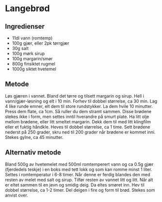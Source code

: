 
# Langebrød

## Ingredienser

- 11dl vann (romtemp)
- 100g gjær, eller 2pk tørrgjær
- 30g salt
- 100g mørk sirup
- 100g margarin/smør
- 800g finsiktet rugmel
- 1000g siktet hvetemel

## Metode

Løs gjæren i vannet. Bland det tørre og tilsett margarin og sirup. Hell i vann/gjær-løsning og elt i 10 min. Forhev til dobbel størrelse, ca 30 min.
Lag 4 like runde emner, elt dem til store rundstykker. La dem hvile 10 minutter. Press dem flate, ca 1cm. Så ruller du dem stramt sammen. Disse brødene stekes ikke i form, men settes inntil hverandre på smurt plate. Ha litt olje mellom brødene, eller litt smeltet margarin. 
Dekk dem til med litt klingfilm eller et fuktig håndkle. Heves til dobbel størrelse, ca 1 time. 
Sett brødene nederst på 250 grader, skru ned til 200 grader når brødene er kommet inni.
Stekes gylne, ca 45 minutter.

## Alternativ metode

Bland 500g av hvetemelet med 500ml romtemperert vann og ca 0.5g gjær (fjerdedels teskje) i en boks med tett lokk og som kan romme minst 1 liter. Settes i romtemperatur i 6-8 timer.
Når denne er ferdig blandes den med resten av melet med salt og sirup. Tilfør resten av vannet litt og litt. Når alt er eltet sammen til en jevn og smidig deig. Da eltes smøret inn. Hev til dobbel størrelse, ca 1-2 timer.
Del deigen i fire og form til brød.
Stekes som anvist over.